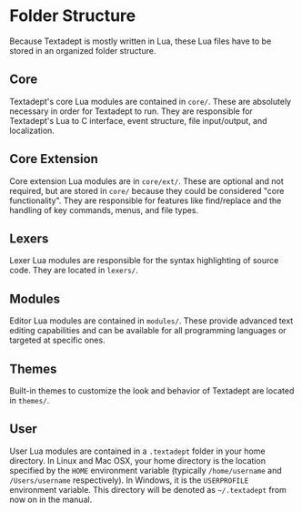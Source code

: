 # Folder Structure

Because Textadept is mostly written in Lua, these Lua files have to be stored in
an organized folder structure.

## Core

Textadept's core Lua modules are contained in `core/`. These are absolutely
necessary in order for Textadept to run. They are responsible for Textadept's
Lua to C interface, event structure, file input/output, and localization.

## Core Extension

Core extension Lua modules are in `core/ext/`. These are optional and not
required, but are stored in `core/` because they could be considered "core
functionality". They are responsible for features like find/replace and the
handling of key commands, menus, and file types.

## Lexers

Lexer Lua modules are responsible for the syntax highlighting of source code.
They are located in `lexers/`.

## Modules

Editor Lua modules are contained in `modules/`. These provide advanced text
editing capabilities and can be available for all programming languages or
targeted at specific ones.

## Themes

Built-in themes to customize the look and behavior of Textadept are located in
`themes/`.

## User

User Lua modules are contained in a `.textadept` folder in your home directory.
In Linux and Mac OSX, your home directory is the location specified by the
`HOME` environment variable (typically `/home/username` and `/Users/username`
respectively). In Windows, it is the `USERPROFILE` environment variable. This
directory will be denoted as `~/.textadept` from now on in the manual.
